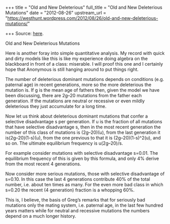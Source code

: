 +++
title = "Old and New Deleterious"
full_title = "Old and New Deleterious Mutations"
date = "2012-08-26"
upstream_url = "https://westhunt.wordpress.com/2012/08/26/old-and-new-deleterious-mutations/"

+++
Source: [here](https://westhunt.wordpress.com/2012/08/26/old-and-new-deleterious-mutations/).

Old and New Deleterious Mutations

Here is another foray into simple quantitative analysis. My record with
quick and dirty models like this is like my experience doing algebra on
the blackboard in front of a class: miserable. I will proof this one and
I certainly hope that Anonymous is still hanging around to put things
right.

The number of deleterious dominant mutations depends on conditions (e.g.
paternal age) in recent generations, more so the more deleterious the
mutation is. If g is the mean age of fathers then, given the model we
have been discussing, there are 2g–20 mutations from the father each
generation. If the mutations are neutral or recessive or even mildly
deleterious they just accumulate for a long time.

Now let us think about deleterious dominant mutations that confer a
selective disadvantage s per generation. If u is the fraction of all
mutations that have selective disadvantage s, then in the most recent
generation the number of this class of mutations is (2g–20)(u), from the
last generation it is(2g–20)(1-s)(u), from the one previous to that it
is (2g–20)(1-s)^2(u), and so on. The ultimate equilibrium frequency is
u(2g–20)/s.

For example consider mutations with selective disadvantage s=0.01. The
equilibrium frequency of this is given by this formula, and only 4%
derive from the most recent 4 generations.

Now consider more serious mutations, those with selective disadvantage
of s=0.10. In this case the last 4 generations contribute 40% of the
total number, i.e. about ten times as many. For the even more bad class
in which s=0.20 the recent (4 generation) fraction is a whopping 60%.

This is, I believe, the basis of Greg’s remarks that for seriously bad
mutations only the mating system, i.e. paternal age, in the last few
hundred years matters while for neutral and recessive mutations the
numbers depend on a much longer history.


